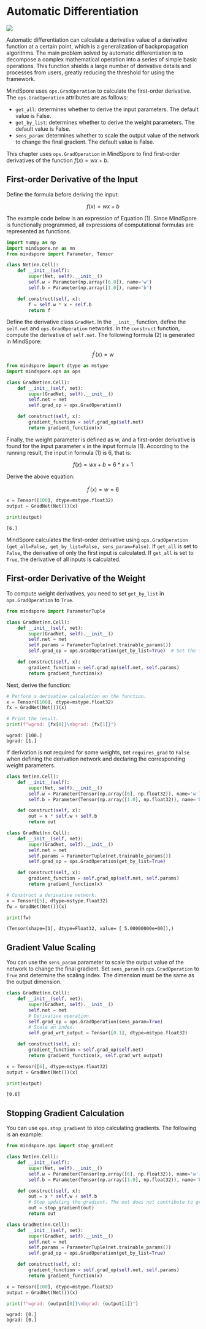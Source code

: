 # Automatic Differentiation

<a href="https://gitee.com/mindspore/docs/blob/r1.7/tutorials/source_en/beginner/autograd.md" target="_blank"><img src="https://mindspore-website.obs.cn-north-4.myhuaweicloud.com/website-images/r1.7/resource/_static/logo_source_en.png"></a>

Automatic differentiation can calculate a derivative value of a derivative function at a certain point, which is a generalization of backpropagation algorithms. The main problem solved by automatic differentiation is to decompose a complex mathematical operation into a series of simple basic operations. This function shields a large number of derivative details and processes from users, greatly reducing the threshold for using the framework.

MindSpore uses `ops.GradOperation` to calculate the first-order derivative. The `ops.GradOperation` attributes are as follows:

+ `get_all`: determines whether to derive the input parameters. The default value is False.
+ `get_by_list`: determines whether to derive the weight parameters. The default value is False.
+ `sens_param`: determines whether to scale the output value of the network to change the final gradient. The default value is False.

This chapter uses `ops.GradOperation` in MindSpore to find first-order derivatives of the function $f(x)=wx+b$.

## First-order Derivative of the Input

Define the formula before deriving the input:

$$f(x)=wx+b \tag {1} $$

The example code below is an expression of Equation (1). Since MindSpore is functionally programmed, all expressions of computational formulas are represented as functions.

```python
import numpy as np
import mindspore.nn as nn
from mindspore import Parameter, Tensor

class Net(nn.Cell):
    def __init__(self):
        super(Net, self).__init__()
        self.w = Parameter(np.array([6.0]), name='w')
        self.b = Parameter(np.array([1.0]), name='b')

    def construct(self, x):
        f = self.w * x + self.b
        return f
```

Define the derivative class `GradNet`. In the `__init__` function, define the `self.net` and `ops.GradOperation` networks. In the `construct` function, compute the derivative of `self.net`. The following formula (2) is generated in MindSpore:

$$f^{'}(x)=w\tag {2}$$

```python
from mindspore import dtype as mstype
import mindspore.ops as ops

class GradNet(nn.Cell):
    def __init__(self, net):
        super(GradNet, self).__init__()
        self.net = net
        self.grad_op = ops.GradOperation()

    def construct(self, x):
        gradient_function = self.grad_op(self.net)
        return gradient_function(x)
```

Finally, the weight parameter is defined as w, and a first-order derivative is found for the input parameter x in the input formula (1). According to the running result, the input in formula (1) is 6, that is:

$$f(x)=wx+b=6*x+1 \tag {3}$$

Derive the above equation:

$$f^{'}(x)=w=6 \tag {4}$$

```python
x = Tensor([100], dtype=mstype.float32)
output = GradNet(Net())(x)

print(output)
```

```text
[6.]
```

MindSpore calculates the first-order derivative using `ops.GradOperation (get_all=False, get_by_list=False, sens_param=False)`. If `get_all` is set to `False`, the derivative of only the first input is calculated. If `get_all` is set to `True`, the derivative of all inputs is calculated.

## First-order Derivative of the Weight

To compute weight derivatives, you need to set `get_by_list` in `ops.GradOperation` to `True`.

```python
from mindspore import ParameterTuple

class GradNet(nn.Cell):
    def __init__(self, net):
        super(GradNet, self).__init__()
        self.net = net
        self.params = ParameterTuple(net.trainable_params())
        self.grad_op = ops.GradOperation(get_by_list=True)  # Set the first-order derivative of the weight parameters.

    def construct(self, x):
        gradient_function = self.grad_op(self.net, self.params)
        return gradient_function(x)
```

Next, derive the function:

```python
# Perform a derivative calculation on the function.
x = Tensor([100], dtype=mstype.float32)
fx = GradNet(Net())(x)

# Print the result.
print(f"wgrad: {fx[0]}\nbgrad: {fx[1]}")
```

```text
wgrad: [100.]
bgrad: [1.]
```

If derivation is not required for some weights, set `requires_grad` to `False` when defining the derivation network and declaring the corresponding weight parameters.

```python
class Net(nn.Cell):
    def __init__(self):
        super(Net, self).__init__()
        self.w = Parameter(Tensor(np.array([6], np.float32)), name='w')
        self.b = Parameter(Tensor(np.array([1.0], np.float32)), name='b', requires_grad=False)

    def construct(self, x):
        out = x * self.w + self.b
        return out

class GradNet(nn.Cell):
    def __init__(self, net):
        super(GradNet, self).__init__()
        self.net = net
        self.params = ParameterTuple(net.trainable_params())
        self.grad_op = ops.GradOperation(get_by_list=True)

    def construct(self, x):
        gradient_function = self.grad_op(self.net, self.params)
        return gradient_function(x)

# Construct a derivative network.
x = Tensor([5], dtype=mstype.float32)
fw = GradNet(Net())(x)

print(fw)
```

```text
(Tensor(shape=[1], dtype=Float32, value= [ 5.00000000e+00]),)
```

## Gradient Value Scaling

You can use the `sens_param` parameter to scale the output value of the network to change the final gradient. Set `sens_param` in `ops.GradOperation` to `True` and determine the scaling index. The dimension must be the same as the output dimension.

```python
class GradNet(nn.Cell):
    def __init__(self, net):
        super(GradNet, self).__init__()
        self.net = net
        # Derivative operation.
        self.grad_op = ops.GradOperation(sens_param=True)
        # Scale an index.
        self.grad_wrt_output = Tensor([0.1], dtype=mstype.float32)

    def construct(self, x):
        gradient_function = self.grad_op(self.net)
        return gradient_function(x, self.grad_wrt_output)

x = Tensor([6], dtype=mstype.float32)
output = GradNet(Net())(x)

print(output)
```

```text
[0.6]
```

## Stopping Gradient Calculation

You can use `ops.stop_gradient` to stop calculating gradients. The following is an example:

```python
from mindspore.ops import stop_gradient

class Net(nn.Cell):
    def __init__(self):
        super(Net, self).__init__()
        self.w = Parameter(Tensor(np.array([6], np.float32)), name='w')
        self.b = Parameter(Tensor(np.array([1.0], np.float32)), name='b')

    def construct(self, x):
        out = x * self.w + self.b
        # Stop updating the gradient. The out does not contribute to gradient calculations.
        out = stop_gradient(out)
        return out

class GradNet(nn.Cell):
    def __init__(self, net):
        super(GradNet, self).__init__()
        self.net = net
        self.params = ParameterTuple(net.trainable_params())
        self.grad_op = ops.GradOperation(get_by_list=True)

    def construct(self, x):
        gradient_function = self.grad_op(self.net, self.params)
        return gradient_function(x)

x = Tensor([100], dtype=mstype.float32)
output = GradNet(Net())(x)

print(f"wgrad: {output[0]}\nbgrad: {output[1]}")
```

```text
wgrad: [0.]
bgrad: [0.]
```